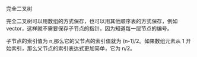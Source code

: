 完全二叉树

完全二叉树可以用数组的方式保存，也可以用其他顺序表的方式保存，例如 vector，这样就不需要保存子节点的指针，因为知道每一层节点的编号。

子节点的索引值为 n,那么它的父节点的索引值就为 (n-1)/2。如果数组元素从 1 开始索引，那么父节点的索引表达式更加简单，它为 n/2。